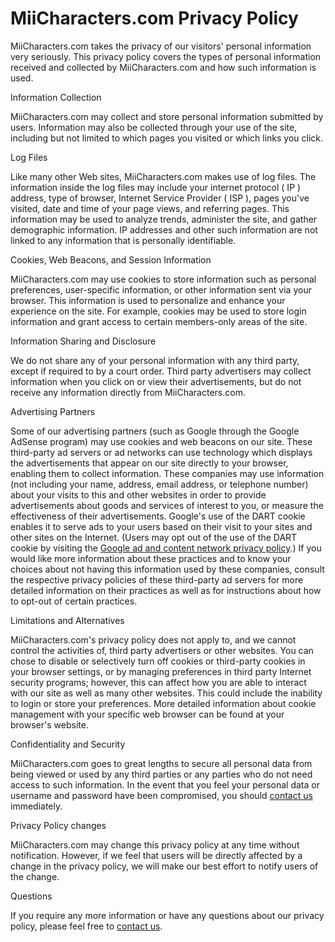 MiiCharacters.com Privacy Policy
================================

MiiCharacters.com takes the privacy of our visitors' personal information very seriously. This privacy policy covers the types of personal information received and collected by MiiCharacters.com and how such information is used.

Information Collection

MiiCharacters.com may collect and store personal information submitted by users. Information may also be collected through your use of the site, including but not limited to which pages you visited or which links you click.

Log Files

Like many other Web sites, MiiCharacters.com makes use of log files. The information inside the log files may include your internet protocol ( IP ) address, type of browser, Internet Service Provider ( ISP ), pages you've visited, date and time of your page views, and referring pages. This information may be used to analyze trends, administer the site, and gather demographic information. IP addresses and other such information are not linked to any information that is personally identifiable.

Cookies, Web Beacons, and Session Information

MiiCharacters.com may use cookies to store information such as personal preferences, user-specific information, or other information sent via your browser. This information is used to personalize and enhance your experience on the site. For example, cookies may be used to store login information and grant access to certain members-only areas of the site.

Information Sharing and Disclosure

We do not share any of your personal information with any third party, except if required to by a court order. Third party advertisers may collect information when you click on or view their advertisements, but do not receive any information directly from MiiCharacters.com.

Advertising Partners

Some of our advertising partners (such as Google through the Google AdSense program) may use cookies and web beacons on our site. These third-party ad servers or ad networks can use technology which displays the advertisements that appear on our site directly to your browser, enabling them to collect information. These companies may use information (not including your name, address, email address, or telephone number) about your visits to this and other websites in order to provide advertisements about goods and services of interest to you, or measure the effectiveness of their advertisements. Google's use of the DART cookie enables it to serve ads to your users based on their visit to your sites and other sites on the Internet. (Users may opt out of the use of the DART cookie by visiting the [Google ad and content network privacy policy](http://www.google.com/privacy_ads.html).) If you would like more information about these practices and to know your choices about not having this information used by these companies, consult the respective privacy policies of these third-party ad servers for more detailed information on their practices as well as for instructions about how to opt-out of certain practices.

Limitations and Alternatives

MiiCharacters.com's privacy policy does not apply to, and we cannot control the activities of, third party advertisers or other websites. You can chose to disable or selectively turn off cookies or third-party cookies in your browser settings, or by managing preferences in third party Internet security programs; however, this can affect how you are able to interact with our site as well as many other websites. This could include the inability to login or store your preferences. More detailed information about cookie management with your specific web browser can be found at your browser's website.

Confidentiality and Security

MiiCharacters.com goes to great lengths to secure all personal data from being viewed or used by any third parties or any parties who do not need access to such information. In the event that you feel your personal data or username and password have been compromised, you should [contact us](http://www.miicharacters.com/contact) immediately.

Privacy Policy changes

MiiCharacters.com may change this privacy policy at any time without notification. However, if we feel that users will be directly affected by a change in the privacy policy, we will make our best effort to notify users of the change.

Questions

If you require any more information or have any questions about our privacy policy, please feel free to [contact us](http://www.miicharacters.com/contact).